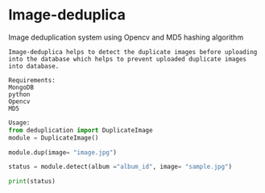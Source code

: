 # Image-deduplica
Image deduplication system using Opencv and MD5 hashing algorithm

```
Image-deduplica helps to detect the duplicate images before uploading into the database which helps to prevent uploaded duplicate images into database.
```
```
Requirements:
MongoDB
python
Opencv
MD5
```
```python
Usage:
from deduplication import DuplicateImage
module = DuplicateImage()

module.dup(image= "image.jpg")

status = module.detect(album ="album_id", image= "sample.jpg")

print(status)
```

